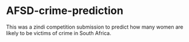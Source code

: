 # AFSD-crime-prediction
This was a zindi competition submission to predict how many women are likely to be victims of crime in South Africa.
